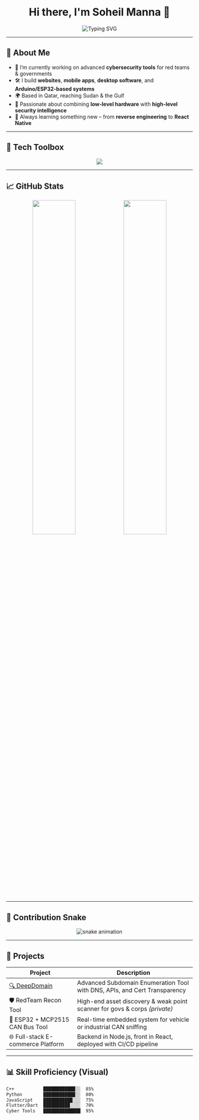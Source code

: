 <h1 align="center">Hi there, I'm Soheil Manna 👋</h1>
<p align="center">
  <img src="https://readme-typing-svg.herokuapp.com?font=Fira+Code&size=26&pause=1000&color=18F785&center=true&vCenter=true&width=600&lines=Cybersecurity+Engineer+%F0%9F%94%92;Embedded+Systems+Builder+%F0%9F%9B%A0%EF%B8%8F;Full-Stack+Developer+%F0%9F%92%BB;Open+Source+Contributor+%E2%9C%A8;Lifelong+Learner+%F0%9F%93%9A" alt="Typing SVG" />
</p>

---

## 🧠 About Me

- 🔭 I’m currently working on advanced **cybersecurity tools** for red teams & governments  
- 🛠️ I build **websites**, **mobile apps**, **desktop software**, and **Arduino/ESP32-based systems**  
- 🌍 Based in Qatar, reaching Sudan & the Gulf  
- 🧪 Passionate about combining **low-level hardware** with **high-level security intelligence**  
- 🧠 Always learning something new – from **reverse engineering** to **React Native**  

---

## 🧰 Tech Toolbox

<p align="center">
  <img src="https://skillicons.dev/icons?i=arduino,c,cpp,cs,java,python,js,ts,react,nodejs,nextjs,flutter,dart,firebase,mysql,mongodb,docker,linux,bash,git,github,vscode" />
</p>

---

## 📈 GitHub Stats

<p align="center">
  <img src="https://github-readme-stats.vercel.app/api?username=roger054&show_icons=true&theme=radical" width="48%" />
  <img src="https://github-readme-streak-stats.herokuapp.com/?user=roger054&theme=radical" width="48%" />
</p>

---

## 🐍 Contribution Snake

<p align="center">
  <img src="https://raw.githubusercontent.com/roger054/roger054/output/github-contribution-grid-snake.svg" alt="snake animation" />
</p>

---

## 🚀 Projects

| Project | Description |
|--------|-------------|
| [🔍 DeepDomain](https://github.com/roger054/DeepDomain) | Advanced Subdomain Enumeration Tool with DNS, APIs, and Cert Transparency |
| 🛡️ RedTeam Recon Tool | High-end asset discovery & weak point scanner for govs & corps *(private)* |
| 🧠 ESP32 + MCP2515 CAN Bus Tool | Real-time embedded system for vehicle or industrial CAN sniffing |
| 🌐 Full-stack E-commerce Platform | Backend in Node.js, front in React, deployed with CI/CD pipeline |

---

## 📊 Skill Proficiency (Visual)

```markdown
C++           ████████████░░  85%
Python        ████████████░░  80%
JavaScript    ███████████░░░  75%
Flutter/Dart  ██████████░░░░  70%
Cyber Tools   ██████████████  95%
